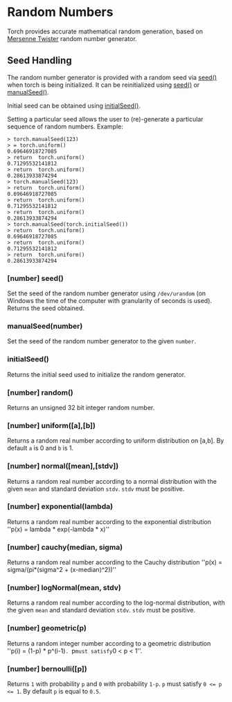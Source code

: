 <a name="torch.random.dok"></a>
# Random Numbers #

Torch provides accurate mathematical random generation, based on
[Mersenne Twister](http://www.math.sci.hiroshima-u.ac.jp/~m-mat/MT/emt.html)
random number generator.

<a name=":torch.seed.dok"></a>
## Seed Handling ##

The random number generator is provided with a random seed via
[seed()](#torch.seed) when torch is being initialized. It can be
reinitialized using [seed()](#torch.seed) or [manualSeed()](#torch.manualSeed).

Initial seed can be obtained using [initialSeed()](#torch.initialSeed).

Setting a particular seed allows the user to (re)-generate a particular sequence
of random numbers. Example:
```
> torch.manualSeed(123)
> = torch.uniform()
0.69646918727085
> return  torch.uniform()
0.71295532141812
> return  torch.uniform()
0.28613933874294
> torch.manualSeed(123)
> return  torch.uniform()
0.69646918727085
> return  torch.uniform()
0.71295532141812
> return  torch.uniform()
0.28613933874294
> torch.manualSeed(torch.initialSeed())
> return  torch.uniform()
0.69646918727085
> return  torch.uniform()
0.71295532141812
> return  torch.uniform()
0.28613933874294
```

<a name="torch.seed"></a>
### [number] seed() ###

Set the seed of the random number generator using `/dev/urandom`
(on Windows the time of the computer with granularity of seconds is used).
Returns the seed obtained.

<a name="torch.manualSeed"></a>
### manualSeed(number) ###

Set the seed of the random number generator to the given `number`.

<a name="torch.initialSeed"></a>
### initialSeed() ###

Returns the initial seed used to initialize the random generator.

<a name="torch.random"></a>
### [number] random() ###

Returns an unsigned 32 bit integer random number.

<a name="torch.uniform"></a>
### [number] uniform([a],[b]) ###

Returns a random real number according to uniform distribution on [a,b]. By default `a` is 0 and `b` is 1.

<a name="torch.normal"></a>
### [number] normal([mean],[stdv]) ###

Returns a random real number according to a normal distribution with the given `mean` and standard deviation `stdv`.
`stdv` must be positive.

<a name="torch.exponential"></a>
### [number] exponential(lambda) ###

Returns a random real number according to the exponential distribution
''p(x) = lambda * exp(-lambda * x)''

<a name="torch.cauchy"></a>
### [number] cauchy(median, sigma) ###

Returns a random real number according to the Cauchy distribution
''p(x) = sigma/(pi*(sigma^2 + (x-median)^2))''

<a name="torch.logNormal"></a>
### [number] logNormal(mean, stdv) ###

Returns a random real number according to the log-normal distribution, with
the given `mean` and standard deviation `stdv`.
`stdv` must be positive.

<a name="torch.geometric"></a>
### [number] geometric(p) ###

Returns a random integer number according to a geometric distribution
''p(i) = (1-p) * p^(i-1)`. `p` must satisfy `0 < p < 1''.

<a name="torch.bernoulli"></a>
### [number] bernoulli([p]) ###

Returns `1` with probability `p` and `0` with probability `1-p`. `p` must satisfy `0 <= p <= 1`.
By default `p` is equal to `0.5`.
